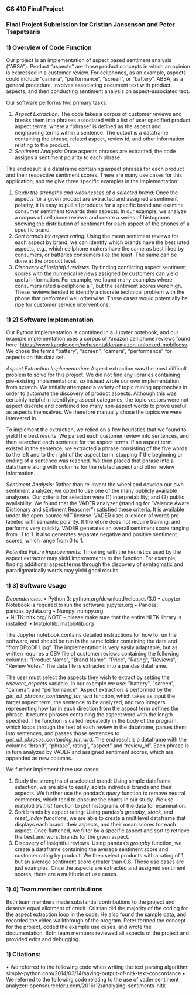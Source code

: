 ### CS 410 Final Project
### Final Project Submission for Cristian Jansenson and Peter Tsapatsaris

### 1)  Overview of Code Function

Our project is an implementation of aspect based sentiment analysis (“ABSA”). Product “aspects” are those product concepts in which an opinion is expressed in a customer review. For cellphones, as an example, aspects could include “camera”, “performance”, “screen”, or “battery”. ABSA, as a general procedure, involves associating document text with product aspects, and then conducting sentiment analysis on aspect-associated text.

Our software performs two primary tasks: 
1.	*Aspect Extraction:*  The code takes a corpus of customer reviews and breaks them into phrases associated with a list of user specified product aspect terms, where a “phrase” is defined as the aspect and neighboring terms within a sentence.  The output is a dataframe containing the phrase, related aspect, review id, and other information relating to the product.
2.	*Sentiment Analysis:*  Once aspects phrases are extracted, the code assigns a sentiment polarity to each phrase.  

The end result is a dataframe containing aspect phrases for each product and their respective sentiment scores. There are many use cases for this application, and we give three specific examples in the implementation: 
1.	*Study the strengths and weaknesses of a selected brand:*  Once the aspects for a given product are extracted and assigned a sentiment polarity, it is easy to pull all products for a specific brand and examine consumer sentiment towards their aspects. In our example, we analyze a corpus of cellphone reviews and create a series of histograms showing the distribution of sentiment for each aspect of the phones of a specific brand.
2.	*Sort brands by aspect rating:*  Using the mean sentiment reviews for each aspect by brand, we can identify which brands have the best rated aspects, e.g., which cellphone makers have the cameras best liked by consumers, or batteries consumers like the least. The same can be done at the product level.
3.	*Discovery of insightful reviews:*  By finding conflicting aspect sentiment scores with the numerical reviews assigned by customers can yield useful information. For example, we found many examples where consumers rated a cellphone a 1, but the sentiment scores were high. These reviews tended to identify a discrete technical problem with the phone that performed well otherwise. These cases would potentially be ripe for customer service interventions.  


### 1)  2)  Software Implementation

Our Python implementation is contained in a Jupyter notebook, and our example implementation uses a corpus of Amazon cell phone reviews found here:   https://www.kaggle.com/nehasontakke/amazon-unlocked-mobilecsv. We chose the terms “battery”, “screen”, “camera”, “performance” for aspects on this data set. 

*Aspect Extraction Implementation:*  Aspect extraction was the most difficult problem to solve for this project. We did not find any libraries containing pre-existing implementations, so instead wrote our own implementation from scratch. We initially attempted a variety of topic mining approaches in order to automate the discovery of product aspects. Although this was certainly helpful in identifying aspect categories, the topic vectors were not aspect discrete and contained too many non-aspect words to prove useful as aspects themselves. We therefore manually chose the topics we were interested in.  

To implement the extraction, we relied on a few heuristics that we found to yield the best results. We parsed each customer review into sentences, and then searched each sentence for the aspect terms. If an aspect term existed in the sentence, we extracted a phrase consisting of the five words to the left and to the right of the aspect term, stopping if the beginning or ending of a sentence was reached. We then placed that phrase into a dataframe along with columns for the related aspect and other review information.  

*Sentiment Analysis:*  Rather than re-invent the wheel and develop our own sentiment analyzer, we opted to use one of the many publicly available analyzers. Our criteria for selection were (1) interpretability; and (2) public availability. We found that the VADER analyzer (standing for “Valence Aware Dictionary and sEntiment Reasoner”) satisfied these criteria. It is available under the open-source MIT license. VADER uses a lexicon of words pre-labeled with semantic polarity. It therefore does not require training, and performs very quickly. VADER generates an overall sentiment score ranging from -1 to 1. It also generates separate negative and positive sentiment scores, which range from 0 to 1. 

*Potential Future Improvements:*  Tinkering with the heuristics used by the aspect extractor may yield improvements to the function. For example, finding additional aspect terms through the discovery of syntagmatic and paradigmatically words may yield good results. 

### 1)  3) Software Usage

*Dependencies:*
•	Python 3:  python.org/download/releases/3.0
•	Jupyter Notebook is required to run the software: jupyter.org
•	Pandas: pandas.pydata.org
•	Numpy: numpy.org  
•	NLTK: nltk.org/
NOTE – please make sure that the entire NLTK library is installed! 
•	Matplotlib: matplotlib.org

The Jupyter notebook contains detailed instructions for how to run the software, and should be run in the same folder containing the data and “fromDFtoDF1.jpg”.  The implementation is very easily adaptable, but as written requires a CSV file of customer reviews containing the following columns:  "Product Name", "Brand Name", "Price", "Rating", "Reviews", "Review Votes." The data file is extracted into a pandas dataframe.

The user must select the aspects they wish to extract by setting the *relevant_aspects* variable. In our example we use: "battery", "screen", "camera", and "performance". Aspect extraction is performed by the *get_all_phrases_containing_tar_wrd* function, which takes as input the target aspect term, the sentence to be analyzed, and two integers representing how far in each direction from the aspect term defines the phrase. It returns phrases containing the aspect word with the length specified. The function is called repeatedly in the body of the program, which loops through the text of each review in the dataframe, parses them into sentences, and passes those sentences to *get_all_phrases_containing_tar_wrd*. The end result is a dataframe with the columns “brand”, “phrase”, rating”, “aspect” and “review_id”. Each phrase is in turn analyzed by VADER and assigned sentiment scores, which are appended as new columns.

We further implement three use cases:
1.	Study the strengths of a selected brand:  Using simple dataframe selection, we are able to easily isolate individual brands and their aspects. We further use the pandas’s *query* function to remove neutral comments, which tend to obscure the charts in our study. We use matplotlib’s *hist* function to plot histograms of the data for examination.
2.	Sort brands by aspect rating:  Using pandas’s *groupby*, *stack*, and *reset_index functions*, we are able to create a multilevel dataframe that displays each brand, their aspects, and their mean scores for each aspect.  Once flattened, we filter by a specific aspect and sort to retrieve the best and worst brands for the given aspect. 
3.	Discovery of insightful reviews:  Using pandas’s *groupby* function, we create a dataframe containing the average sentiment score and customer rating by product. We then select products with a rating of 1, but an average sentiment score greater than 0.8. 
These use cases are just examples. Once the aspects are extracted and assigned sentiment scores, there are a multitude of use cases. 

### 1)  4) Team member contributions

Both team members made substantial contributions to the project and deserve equal allotment of credit. Cristian did the majority of the coding for the aspect extraction loop in the code. He also found the sample data, and recorded the video walkthrough of the program. Peter formed the concept for the project, coded the example use cases, and wrote the documentation. Both team members reviewed all aspects of the project and provided edits and debugging. 

### 1)  Citations:
•	We referred to the following code when writing the text parsing algorithm:  simply-python.com/2014/03/14/saving-output-of-nltk-text-concordance
•	We referred to the following code relating to the use of  vader sentiment analyzer:  opensourceforu.com/2016/12/analysing-sentiments-nltk
